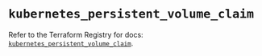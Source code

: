 # `kubernetes_persistent_volume_claim`

Refer to the Terraform Registry for docs: [`kubernetes_persistent_volume_claim`](https://registry.terraform.io/providers/hashicorp/kubernetes/2.36.0/docs/resources/persistent_volume_claim).
